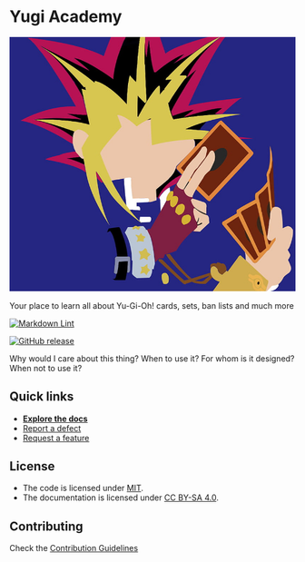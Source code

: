 # Yugi Academy

![Logo](assets/logo.jpeg)

Your place to learn all about Yu-Gi-Oh! cards, sets, ban lists and much more

[![Markdown Lint](https://github.com/ezeBalsamo/Yugi-Academy/actions/workflows/markdown-lint.yml/badge.svg)](https://github.com/ezeBalsamo/Yugi-Academy/actions/workflows/markdown-lint.yml)

[![GitHub release](https://img.shields.io/github/release/ezeBalsamo/Yugi-Academy.svg)](https://github.com/ezeBalsamo/Yugi-Academy/releases/latest)

Why would I care about this thing? When to use it? For whom is it designed?
When not to use it?

## Quick links

- [**Explore the docs**](docs/README.md)
- [Report a defect](https://github.com/ezeBalsamo/Yugi-Academy/issues/new?labels=Type%3A+Defect)
- [Request a feature](https://github.com/ezeBalsamo/Yugi-Academy/issues/new?labels=Type%3A+Feature)

## License

- The code is licensed under [MIT](LICENSE).
- The documentation is licensed under [CC BY-SA 4.0](http://creativecommons.org/licenses/by-sa/4.0/).

## Contributing

Check the [Contribution Guidelines](CONTRIBUTING.md)

